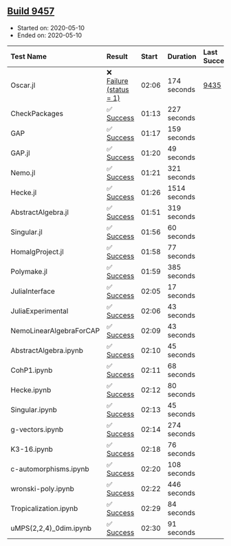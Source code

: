 ## [Build 9457](https://oscarci.mathematik.uni-kl.de/job/oscar/9457/)

* Started on: 2020-05-10
* Ended on: 2020-05-10

| Test Name    | Result | Start | Duration | Last Success | First Failure |
|:-------------|:-------|:------|:---------|:-------------|:--------------|
| Oscar.jl | ❌ [Failure (status = 1)](https://oscarci.mathematik.uni-kl.de/job/oscar/9457/artifact/logs/build-9457/Oscar.jl.log) | 02:06 | 174 seconds | [9435](https://oscarci.mathematik.uni-kl.de/job/oscar/9435/) | [9436](https://oscarci.mathematik.uni-kl.de/job/oscar/9436/) |
| CheckPackages | ✅ [Success](https://oscarci.mathematik.uni-kl.de/job/oscar/9457/artifact/logs/build-9457/CheckPackages.log) | 01:13 | 227 seconds |  |  |
| GAP | ✅ [Success](https://oscarci.mathematik.uni-kl.de/job/oscar/9457/artifact/logs/build-9457/GAP.log) | 01:17 | 159 seconds |  |  |
| GAP.jl | ✅ [Success](https://oscarci.mathematik.uni-kl.de/job/oscar/9457/artifact/logs/build-9457/GAP.jl.log) | 01:20 | 49 seconds |  |  |
| Nemo.jl | ✅ [Success](https://oscarci.mathematik.uni-kl.de/job/oscar/9457/artifact/logs/build-9457/Nemo.jl.log) | 01:21 | 321 seconds |  |  |
| Hecke.jl | ✅ [Success](https://oscarci.mathematik.uni-kl.de/job/oscar/9457/artifact/logs/build-9457/Hecke.jl.log) | 01:26 | 1514 seconds |  |  |
| AbstractAlgebra.jl | ✅ [Success](https://oscarci.mathematik.uni-kl.de/job/oscar/9457/artifact/logs/build-9457/AbstractAlgebra.jl.log) | 01:51 | 319 seconds |  |  |
| Singular.jl | ✅ [Success](https://oscarci.mathematik.uni-kl.de/job/oscar/9457/artifact/logs/build-9457/Singular.jl.log) | 01:56 | 60 seconds |  |  |
| HomalgProject.jl | ✅ [Success](https://oscarci.mathematik.uni-kl.de/job/oscar/9457/artifact/logs/build-9457/HomalgProject.jl.log) | 01:58 | 77 seconds |  |  |
| Polymake.jl | ✅ [Success](https://oscarci.mathematik.uni-kl.de/job/oscar/9457/artifact/logs/build-9457/Polymake.jl.log) | 01:59 | 385 seconds |  |  |
| JuliaInterface | ✅ [Success](https://oscarci.mathematik.uni-kl.de/job/oscar/9457/artifact/logs/build-9457/JuliaInterface.log) | 02:05 | 17 seconds |  |  |
| JuliaExperimental | ✅ [Success](https://oscarci.mathematik.uni-kl.de/job/oscar/9457/artifact/logs/build-9457/JuliaExperimental.log) | 02:06 | 43 seconds |  |  |
| NemoLinearAlgebraForCAP | ✅ [Success](https://oscarci.mathematik.uni-kl.de/job/oscar/9457/artifact/logs/build-9457/NemoLinearAlgebraForCAP.log) | 02:09 | 43 seconds |  |  |
| AbstractAlgebra.ipynb | ✅ [Success](https://oscarci.mathematik.uni-kl.de/job/oscar/9457/artifact/logs/build-9457/AbstractAlgebra.ipynb.log) | 02:10 | 45 seconds |  |  |
| CohP1.ipynb | ✅ [Success](https://oscarci.mathematik.uni-kl.de/job/oscar/9457/artifact/logs/build-9457/CohP1.ipynb.log) | 02:11 | 68 seconds |  |  |
| Hecke.ipynb | ✅ [Success](https://oscarci.mathematik.uni-kl.de/job/oscar/9457/artifact/logs/build-9457/Hecke.ipynb.log) | 02:12 | 80 seconds |  |  |
| Singular.ipynb | ✅ [Success](https://oscarci.mathematik.uni-kl.de/job/oscar/9457/artifact/logs/build-9457/Singular.ipynb.log) | 02:13 | 45 seconds |  |  |
| g-vectors.ipynb | ✅ [Success](https://oscarci.mathematik.uni-kl.de/job/oscar/9457/artifact/logs/build-9457/g-vectors.ipynb.log) | 02:14 | 274 seconds |  |  |
| K3-16.ipynb | ✅ [Success](https://oscarci.mathematik.uni-kl.de/job/oscar/9457/artifact/logs/build-9457/K3-16.ipynb.log) | 02:18 | 76 seconds |  |  |
| c-automorphisms.ipynb | ✅ [Success](https://oscarci.mathematik.uni-kl.de/job/oscar/9457/artifact/logs/build-9457/c-automorphisms.ipynb.log) | 02:20 | 108 seconds |  |  |
| wronski-poly.ipynb | ✅ [Success](https://oscarci.mathematik.uni-kl.de/job/oscar/9457/artifact/logs/build-9457/wronski-poly.ipynb.log) | 02:22 | 446 seconds |  |  |
| Tropicalization.ipynb | ✅ [Success](https://oscarci.mathematik.uni-kl.de/job/oscar/9457/artifact/logs/build-9457/Tropicalization.ipynb.log) | 02:29 | 84 seconds |  |  |
| uMPS(2,2,4)_0dim.ipynb | ✅ [Success](https://oscarci.mathematik.uni-kl.de/job/oscar/9457/artifact/logs/build-9457/uMPS-2-2-4-_0dim.ipynb.log) | 02:30 | 91 seconds |  |  |
